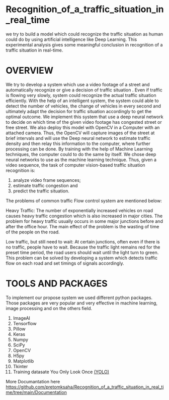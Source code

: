 # Recognition_of_a_traffic_situation_in_real_time
we try to build a model which could recognize the traffic situation as human could do by using artificial intelligence like Deep Learning. This experimental analysis gives some meaningful conclusion in recognition of a traffic situation in real-time. 
# OVERVIEW
We try to develop a system which use a video footage of a street and automatically recognize or give a decision of traffic situation . Even if traffic is flowing very slowly, system could recognize the actual traffic situation efficiently. With the help of an intelligent system, the system could able to detect the number of vehicles, the change of vehicles in every second and ultimately adapt the decision for traffic situation accordingly to get the optimal outcome. We implement this system that use a deep neural network to decide  on which time of the given video footage has congested street or free street.  We also deploy this model with OpenCV  in  a Computer with an attached camera. Thus, the OpenCV  will capture images of the street at brief intervals and will use the Deep neural network to estimate traffic density and then relay this information to the computer, where further processing can be done.
By training with the help of Machine Learning techniques, the computer could to do the same by itself. We chose deep neural networks to use as the machine learning technique. Thus, given a video sequence, the task of computer vision-based traffic situation recognition is: 
1) analyze video frame sequences; 
2) estimate traffic congestion and 
3) predict the traffic situation.

The problems of common traffic Flow control system are mentioned below: 

Heavy Traffic: 
The number of exponentially increased vehicles on road causes heavy traffic congestion which is also increased in major cities. The problem for heavy traffic usually occurs in some major junctions before and after the office hour. The main effect of the problem is the wasting of time of the people on the road. 

Low traffic, but still need to wait: 
At certain junctions, often even if there is no traffic, people have to wait. Because the traffic light remains red for the preset time period, the road users should wait until the light turn to green. This problem can be solved by developing a system which detects traffic flow on each road and set timings of signals accordingly.

# TOOLS AND PACKAGES
To implement our propose system we used different python packages. Those packages are very popular and very effective in machine learning, image processing and on the others field.

1. ImageAI
2. Tensorflow
3. Pillow
4. Keras
5. Numpy
6. SciPy
7. OpenCV
8. H5py
9. Matplotlib
10. Tkinter
11. Training datasate You Only Look Once <a href="https://github-production-release-asset-2e65be.s3.amazonaws.com/125932201/1b8496e8-86fc-11e8-895f-fefe61ebb499?X-Amz-Algorithm=AWS4-HMAC-SHA256&X-Amz-Credential=AKIAIWNJYAX4CSVEH53A%2F20201122%2Fus-east-1%2Fs3%2Faws4_request&X-Amz-Date=20201122T123104Z&X-Amz-Expires=300&X-Amz-Signature=d90f29005d624f365fd6c7a4536b2fd0359844e05540ab6ef8aad2a3b8e33976&X-Amz-SignedHeaders=host&actor_id=40733913&key_id=0&repo_id=125932201&response-content-disposition=attachment%3B%20filename%3Dyolo.h5&response-content-type=application%2Foctet-stream">(YOLO)</a>  

More Documantation here https://github.com/pretomksaha/Recognition_of_a_traffic_situation_in_real_time/tree/main/Documentation
